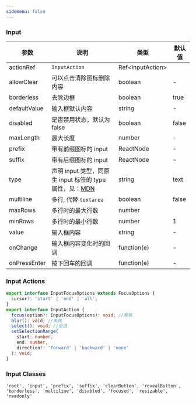 ```yaml
---
sidemenu: false
---
```



### Input



| 参数	|说明	|类型	|默认值
| --- | --- | --- | ---
| actionRef | `InputAction` | Ref\<InputAction\> |
| allowClear | 可以点击清除图标删除内容 | boolean | -
| borderless | 去除边框 | boolean | true
| defaultValue | 输入框默认内容 | string | -
| disabled | 是否禁用状态，默认为 false | boolean | false
| maxLength | 最大长度 | number | -
| prefix | 带有前缀图标的 input | ReactNode | -
| suffix | 带有后缀图标的 input | ReactNode | -
| type | 声明 input 类型，同原生 input 标签的 type 属性，见：[MDN](https://developer.mozilla.org/zh-CN/docs/Web/HTML/Element/input#属性) | string | text
| multiline | 多行, 代替 `textarea` | boolean | false
| maxRows | 多行时的最大行数 | number |
| minRows | 多行时的最小行数 | number |  1
| value | 输入框内容 | string | -
| onChange | 输入框内容变化时的回调 | function(e) | -
| onPressEnter | 按下回车的回调 | function(e) | -


### Input Actions

```typescript
export interface InputFocusOptions extends FocusOptions {
  cursor?: 'start' | 'end' | 'all';
}
export interface InputAction {
  focus(option?: InputFocusOptions): void; //聚焦
  blur(): void; //失效
  select(): void; //全选
  setSelectionRange(
    start: number,
    end: number,
    direction?: 'forward' | 'backward' | 'none'
  ): void;
}
```

### Input Classes

```
'root', 'input', 'prefix', 'suffix', 'clearButton', 'revealButton', 'borderless', 'multiline', 'disabled', 'focused', 'resizable', 'readonly'
```


